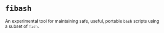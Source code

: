 # `fibash`

An experimental tool for maintaining safe, useful, portable `bash` scripts using a subset of `fish`.
